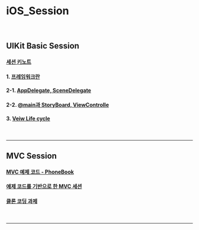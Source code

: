 # iOS_Session


<br>

## UIKit Basic Session

#### [세션 키노트](https://github.com/feldblume5263/iOS_Session/blob/main/220906-Session1.pdf)

#### 1. [프레임워크란](https://github.com/feldblume5263/iOS_Session/blob/main/1.Basic_Session_1/1.%20Framework.md)

#### 2-1. [AppDelegate, SceneDelegate](https://github.com/feldblume5263/iOS_Session/blob/main/1.Basic_Session_1/2-1.%20UIkit%EA%B5%AC%EC%84%B1.md)

#### 2-2. [@main과 StoryBoard, ViewControlle](https://github.com/feldblume5263/iOS_Session/blob/main/1.Basic_Session_1/2-2.%20UIkit%EA%B5%AC%EC%84%B1.md)

#### 3. [Veiw Life cycle](https://github.com/feldblume5263/iOS_Session/blob/main/1.Basic_Session_1/3.%20View%20LifeCycle.md)

<br>

----

## MVC Session

#### [MVC 예제 코드 - PhoneBook](https://github.com/feldblume5263/iOS_Session/tree/main/2.MVC-Session)

#### [예제 코드를 기반으로 한 MVC 세션](https://github.com/feldblume5263/iOS_Session/blob/main/2.MVC-Session/MVC_Session_Script.md)

#### [클론 코딩 과제](https://github.com/feldblume5263/iOS_Session/blob/main/2.MVC-Session/Assignment.md)

<br>

----
